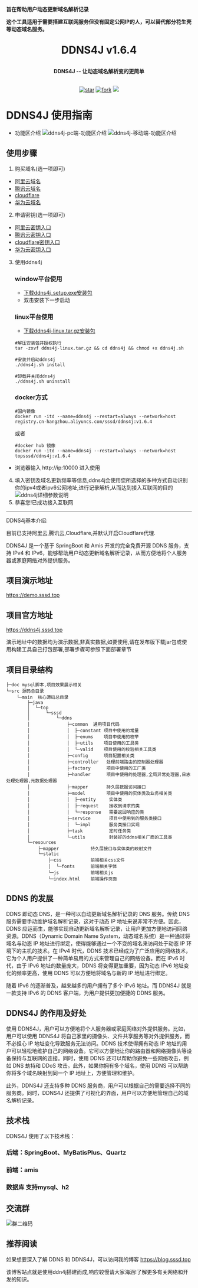 **旨在帮助用户动态更新域名解析记录**

**这个工具适用于需要搭建互联网服务但没有固定公网IP的人，可以替代部分花生壳等动态域名服务。**

<h1 align="center" style="margin: 30px 0 30px; font-weight: bold;">DDNS4J v1.6.4</h1>
<h4 align="center" style="margin: 30px 0 30px; font-weight: bold;">DDNS4J -- 让动态域名解析变的更简单</h4>

<p align="center">
<a href='https://gitee.com/Xsssd/ddns4j/stargazers'><img src='https://gitee.com/Xsssd/ddns4j/badge/star.svg?theme=dark' alt='star'></img></a>
<a href='https://gitee.com/Xsssd/ddns4j/members'><img src='https://gitee.com/Xsssd/ddns4j/badge/fork.svg?theme=dark' alt='fork'></img></a>
<a href='https://img.shields.io/badge/license-apache-blue'><img src='https://img.shields.io/badge/license-apache-blue'></img></a>
</p>


# DDNS4J 使用指南
- 功能区介绍
![ddns4j-pc端-功能区介绍](./doc/ddns4j-web端-功能区介绍.png "ddns4j-web端-功能区介绍.png")
![ddns4j-移动端-功能区介绍](./doc/ddns4j-移动端-功能区介绍.png "ddns4j-移动端-功能区介绍.png")

## 使用步骤
1. 购买域名(选一项即可)
 - [阿里云域名](https://wanwang.aliyun.com/domain)
 - [腾讯云域名](https://dnspod.cloud.tencent.com/)
 - [cloudflare](https://www.cloudflare.com/zh-cn/products/registrar/)
 - [华为云域名](https://www.huaweicloud.com/product/domain.html)
2. 申请密钥(选一项即可)
  - [阿里云密钥入口](https://ram.console.aliyun.com/manage/ak)
  - [腾讯云密钥入口](https://console.dnspod.cn/account/token/apikey)
  - [cloudflare密钥入口](https://dash.cloudflare.com/profile/api-tokens)
  - [华为云密钥入口](https://console.huaweicloud.com/iam/)
3. 使用ddns4j
   ### window平台使用
      - [下载ddns4j_setup.exe安装包](https://gitee.com/Xsssd/ddns4j/releases)
      - 双击安装下一步启动
   ### linux平台使用
      - [下载ddns4j-linux.tar.gz安装包](https://gitee.com/Xsssd/ddns4j/releases)
    ```
    #解压安装包并授权执行
    tar -zxvf ddns4j-linux.tar.gz && cd ddns4j && chmod +x ddns4j.sh
    ```
    ```
    #安装并启动ddns4j
    ./ddns4j.sh install
    
    #卸载并关闭ddns4j
    ./ddns4j.sh uninstall
    ```
   ### docker方式
    ```
    #国内镜像
    docker run -itd --name=ddns4j --restart=always --network=host  registry.cn-hangzhou.aliyuncs.com/sssd/ddns4j:v1.6.4
    ```
   或者
    ```
    #docker hub 镜像
    docker run -itd --name=ddns4j --restart=always --network=host  topsssd/ddns4j:v1.6.4
    ```
  - 浏览器输入 http://ip:10000 进入使用
4. 填入密钥及域名更新频率等信息,ddns4j会使用您所选择的多种方式自动识别你的ipv4或者ipv6公网地址,进行记录解析,从而达到接入互联网的目的
   ![ddns4j详细参数说明](./doc/ddns4j-详细参数说明.png "ddns4j详细参数说明")
5. 恭喜您!已成功接入互联网

****

DDNS4j基本介绍:

目前已支持阿里云,腾讯云,Cloudflare,并默认开启Cloudflare代理.

DDNS4J 是一个基于 SpringBoot 和 Amis 开发的完全免费开源 DDNS 服务，支持 IPv4 和 IPv6，能够帮助用户动态更新域名解析记录，从而方便地将个人服务器或家庭网络对外提供服务。

## 项目演示地址

https://demo.sssd.top

## 项目官方地址

https://ddns4j.sssd.top

演示地址中的数据均为演示数据,非真实数据,如要使用,请在发布版下载jar包或使用构建工具自己打包部署,部署步骤可参照下面部署章节

## 项目目录结构
```
├─doc mysql脚本,项目效果展示相关
└─src 源码总目录
    └─main  核心源码总目录
        ├─java  
        │  └─top
        │      └─sssd
        │          └─ddns
        │              ├─common  通用项目代码
        │              │  ├─constant 项目中使用的常量
        │              │  ├─enums    项目中使用的枚举
        │              │  ├─utils    项目使用的工具类
        │              │  └─valid    项目使用的校验相关工具类
        │              ├─config      项目配置相关类
        │              ├─controller   处理前端路由的控制器处理器
        │              ├─factory      项目中使用的工厂类
        │              ├─handler      项目中使用的处理器,全局异常处理器,日志处理处理器,元数据处理器
        │              ├─mapper       持久层数据访问接口
        │              ├─model        项目中使用的实体类及业务相关类
        │              │  ├─entity     实体类
        │              │  ├─request    接收到请求的类
        │              │  └─response   需要返回响应的类
        │              ├─service       项目中使用到的服务类接口
        │              │  └─impl       服务类接口实现
        │              ├─task          定时任务类
        │              └─utils         封装好的ddns相关厂商的工具类 
        └─resources
            ├─mapper            持久层接口与实体类的映射文件
            └─static
                ├─css           前端相关css文件
                │  └─fonts      前端相关字体
                └─js            前端相关js
                └─index.html    前端操作页面
```

## DDNS 的发展
DDNS 即动态 DNS，是一种可以自动更新域名解析记录的 DNS 服务。传统 DNS 服务需要手动维护域名解析记录，这对于动态 IP 地址来说非常不方便。因此，DDNS 应运而生，能够实现自动更新域名解析记录，让用户更加方便地访问网络资源。DDNS（Dynamic Domain Name System，动态域名系统）是一种通过将域名与动态 IP 地址进行绑定，使得能够通过一个不变的域名来访问处于动态 IP 环境下的主机的技术。在 IPv4 时代，DDNS 技术已经成为了广泛应用的网络技术，它为个人用户提供了一种简单易用的方式来管理自己的网络设备。而在 IPv6 时代，由于 IPv6 地址的数量庞大，DDNS 将变得更加重要，因为动态 IPv6 地址变化的频率更高，使用 DDNS 可以方便地将域名与新的 IP 地址进行绑定。

随着 IPv6 的逐渐普及，越来越多的用户拥有了多个 IPv6 地址。而 DDNS4J 就是一款支持 IPv6 的 DDNS 客户端，为用户提供更加便捷的 DDNS 服务。

## DDNS4J 的作用及好处
使用 DDNS4J，用户可以方便地将个人服务器或家庭网络对外提供服务。比如，用户可以使用 DDNS4J 将自己家里的摄像头、文件共享服务等对外提供服务，而不必担心 IP 地址变化导致服务无法访问。DDNS 技术使得拥有动态 IP 地址的用户可以轻松地维护自己的网络设备。它可以方便地让你的路由器和网络摄像头等设备保持与互联网的连接。同时，使用 DDNS 还可以帮助你避免一些网络攻击，例如 DNS 劫持和 DDoS 攻击。此外，如果你拥有多个域名，使用 DDNS 可以帮助你将多个域名映射到同一个 IP 地址上，方便管理和维护。

此外，DDNS4J 还支持多种 DDNS 服务商，用户可以根据自己的需要选择不同的服务商。同时，DDNS4J 还提供了可视化的界面，用户可以方便地管理自己的域名解析记录。

## 技术栈
DDNS4J 使用了以下技术栈：

### 后端：SpringBoot、MyBatisPlus、Quartz
### 前端：amis
### 数据库 支持mysql、h2

## 交流群
![群二维码](./doc/ddns4j交流群(一)群二维码.png "QQ群二维码")

## 推荐阅读
如果想要深入了解 DDNS 和 DDNS4J，可以访问我的博客 https://blog.sssd.top

该博客站点就是使用ddn4j搭建而成,响应较慢请大家海涵!了解更多有关网络和开发的知识。